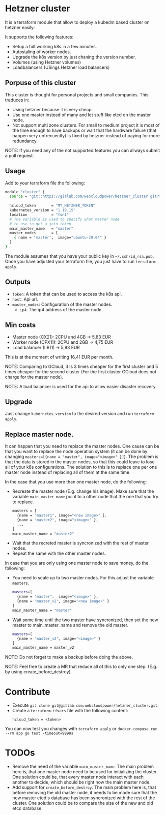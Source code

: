 # Hetzner cluster

It is a terraform module that allow to deploy a kubedm based cluster on hetzner easily:

It supports the following features:
- Setup a full working k8s in a few minutes.
- Autostaling of worker nodes.
- Upgrade the k8s version by just chaning the version number.
- Volumes (using Hetzner volumes)
- Loadbalancers (USings Hetzner load balancers)

## Porpuse of this cluster
This cluster is thought for personal projects and small companies. This traduces in:
- Using hetzner because it is very cheap.
- Use one master instead of many and let stuff like etcd on the master node.
- Not support multi zone clusters. For small to medium project it is most of the time enough to have backups or wait that the
  hardware failure (that happen very unfrecuently) is fixed by hetzner instead of paying for more redundancy.

NOTE: If you need any of the not supported features you can allways submit a pull request.

## Usage
Add to your terraform file the following:
```bash
module "cluster" {             
  source = "git::https://gitlab.com/webcloudpower/hetzner_cluster.git?ref=0.2.1"
    
  hcloud_token       = "MY_HETZNER_TOKEN"
  kubernetes_version = "1.19.15"  
  location           = "fsn1" 
  # The variable is used to specify what master node
  # to use to get a join token.
  main_master_name   = "master" 
  master_nodes       = [ 
    { name = "master",  image="ubuntu-20.04" }
  ]
}
```

The module assumes that you have your public key in `~/.ssh/id_rsa.pub`. Once you have adjusted your terraform file, you just have to run `terraform apply`.

## Outputs
* `token`: A token that can be used to access the k8s api.
* `host`: Api url. 
* `master_nodes`: Configuration of the master nodes.
  * `ip4`: The ip4 address of the master node

## Min costs
* Master node (CX21): 2CPU and 4GB -> 5,83 EUR
* Worker node (CPX11): 2CPU and 2GB -> 4,75 EUR
* Load balancer (LB11) -> 5,83 EUR

This is at the moment of writing 16,41 EUR per month.

NOTE: Comparing to GCloud, it is 3 times cheaper for the first cluster and 5 times cheaper for the second cluster (For the first cluster GCloud does not charge for the master node).

NOTE: A load balancer is used for the api to allow easier disaster recovery.

## Upgrade
Just change `kubernetes_version` to the desired version and run `terraform apply`.

## Replace master node.
It can happen that you need to replace the master nodes. One cause can be that you want to replace the node operation system
(it can be done by changing `masters=[{name = "master", image="<image>" }]`). The problem is that
the data is stored in the master nodes, so that this could leave to lose all of your k8s configurations.
The solution to this is to replace one per one master node instead of replacing all of them at the same time.

In the case that you use more than one master node, do the following:
- Recreate the master node (E.g. change his image). Make sure that the variable
  `main_master_name` point to a other node that the one that you try to replace.
  ```bash
  masters = [
    {name = "master1", image="<new image>" },
    {name = "master2", image="<image>" },
    ...
  ]
  main_master_name = "master2"
  ```
- Wait that the recreted master is syncronized with the rest of master nodes.
- Repeat the same with the other master nodes.

In case that you are only using one master node to save money, do the following:
- You need to scale up to two master nodes. For this adjust the variable `masters`.
  ```bash
  masters=[
    {name = "master",  image="<image>" },
    {name = "master_v2", image="<new image>" }
  ]
  main_master_name = "master"
  ```
- Wait some time until the two master have syncronized, then set the new master to main_master_name and remove the old master.
  ```bash
  masters=[
    {name = "master_v2", image="<image>" }
  ]
  main_master_name = master_v2
  ```

NOTE: Do not forget to make a backup before doing the above.

NOTE: Feel free to create a MR that reduce all of this to only one step.
(E.g. by using create_before_destroy).

# Contribute
- Execute `git clone git@gitlab.com:webcloudpower/hetzner_cluster.git`.
- Create a `terraform.tfvars` file with the following content:
  ```
  hcloud_token = <token>
  ```

You can now test you changes with `terraform apply` or `docker-compose run --rm app go test -timeout=9999s`

# TODOs
* Remove the need of the variable `main_master_name`. The main problem here is, that one master node
  need to be used for initializing the cluster. One solution could be, that every master
  node interact with each another to decide, which should be right now the main master
  node.
* Add support for `create_before_destroy`. The main problem here is, that before removing the old
  master node, it needs to be made sure that the new master etcd's database has been syncronized with
  the rest of the cluster. One solution could be to compare the size of the new and old etcd database.
